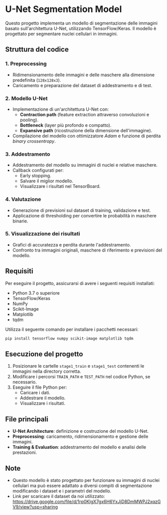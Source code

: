 # U-Net Segmentation Model

Questo progetto implementa un modello di segmentazione delle immagini basato sull'architettura U-Net, utilizzando TensorFlow/Keras. Il modello è progettato per segmentare nuclei cellulari in immagini.

## Struttura del codice

### 1. **Preprocessing**
- Ridimensionamento delle immagini e delle maschere alla dimensione predefinita (`128x128x3`).
- Caricamento e preparazione del dataset di addestramento e di test.

### 2. **Modello U-Net**
- Implementazione di un'architettura U-Net con:
  - **Contraction path** (feature extraction attraverso convoluzioni e pooling).
  - **Bottleneck** (layer più profondo e compatto).
  - **Expansive path** (ricostruzione della dimensione dell'immagine).
- Compilazione del modello con ottimizzatore *Adam* e funzione di perdita *binary crossentropy*.

### 3. **Addestramento**
- Addestramento del modello su immagini di nuclei e relative maschere.
- Callback configurati per:
  - Early stopping.
  - Salvare il miglior modello.
  - Visualizzare i risultati nel TensorBoard.

### 4. **Valutazione**
- Generazione di previsioni sul dataset di training, validazione e test.
- Applicazione di thresholding per convertire le probabilità in maschere binarie.

### 5. **Visualizzazione dei risultati**
- Grafici di accuratezza e perdita durante l'addestramento.
- Confronto tra immagini originali, maschere di riferimento e previsioni del modello.

## Requisiti

Per eseguire il progetto, assicurarsi di avere i seguenti requisiti installati:

- Python 3.7 o superiore
- TensorFlow/Keras
- NumPy
- Scikit-Image
- Matplotlib
- tqdm

Utilizza il seguente comando per installare i pacchetti necessari:
```bash
pip install tensorflow numpy scikit-image matplotlib tqdm
```

## Esecuzione del progetto

1. Posizionare le cartelle `stage1_train` e `stage1_test` contenenti le immagini nella directory corretta.
2. Modificare i percorsi `TRAIN_PATH` e `TEST_PATH` nel codice Python, se necessario.
3. Eseguire il file Python per:
   - Caricare i dati.
   - Addestrare il modello.
   - Visualizzare i risultati.

## File principali

- **U-Net Architecture**: definizione e costruzione del modello U-Net.
- **Preprocessing**: caricamento, ridimensionamento e gestione delle immagini.
- **Training & Evaluation**: addestramento del modello e analisi delle prestazioni.

## Note

- Questo modello è stato progettato per funzionare su immagini di nuclei cellulari ma può essere adattato a diversi compiti di segmentazione modificando i dataset e i parametri del modello.
- Link per scaricare il dataset da noi utilizzato: https://drive.google.com/file/d/1rp0KIgX7gx6H6YxJjD8DmMWPJ2xqzGV9/view?usp=sharing
